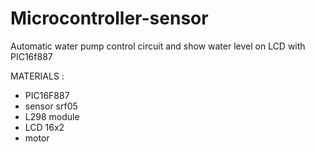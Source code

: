 # Microcontroller-sensor
Automatic water pump control circuit and show water level on LCD with PIC16f887


MATERIALS : 
+ PIC16F887
+ sensor srf05
+ L298 module
+ LCD 16x2
+ motor

